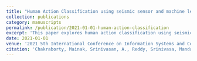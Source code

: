 ```yaml
---
title: "Human Action Classification using seismic sensor and machine learning techniques"
collection: publications
category: manuscripts
permalink: /publication/2021-01-01-human-action-classification
excerpt: 'This paper explores human action classification using seismic sensors and machine learning techniques.'
date: 2021-01-01
venue: '2021 5th International Conference on Information Systems and Computer Networks (ISCON)'
citation: 'Chakraborty, Mainak, Srinivasan, A., Reddy, Srinivasa, Mandal, Sanjib Kumar, & Bhaumik, Subhasis. (2021). &quot;Human Action Classification using seismic sensor and machine learning techniques.&quot; <i>2021 5th International Conference on Information Systems and Computer Networks (ISCON)</i>, pp. 1-6.'
---
```

